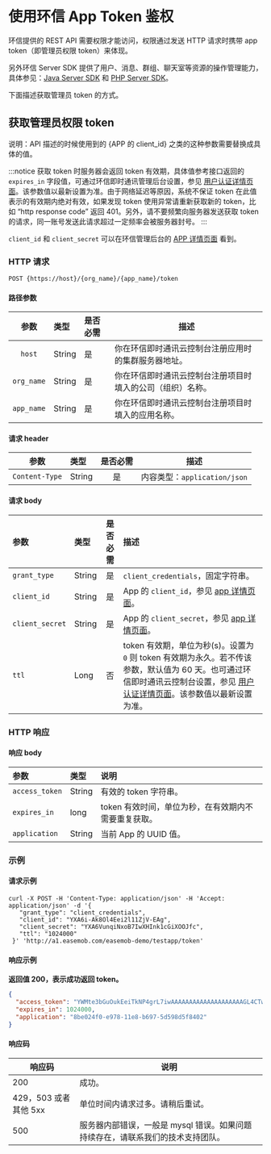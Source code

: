 # 使用环信 App Token 鉴权

<Toc />

环信提供的 REST API 需要权限才能访问，权限通过发送 HTTP 请求时携带 app token（即管理员权限 token）来体现。

另外环信 Server SDK 提供了用户、消息、群组、聊天室等资源的操作管理能力，具体参见：[Java Server SDK](/document/server-side/java_server_sdk.html) 和 [PHP Server SDK](/document/server-side/php_server_sdk.html)。

下面描述获取管理员 token 的方式。

## 获取管理员权限 token

说明：API 描述的时候使用到的 {APP 的 client_id} 之类的这种参数需要替换成具体的值。

:::notice
获取 token 时服务器会返回 token 有效期，具体值参考接口返回的 `expires_in` 字段值，可通过环信即时通讯管理后台设置，参见 [用户认证详情页面](https://console.easemob.com/app/applicationOverview/userManagement)。该参数值以最新设置为准。由于网络延迟等原因，系统不保证 token 在此值表示的有效期内绝对有效，如果发现 token 使用异常请重新获取新的 token，比如 “http response code” 返回 401。另外，请不要频繁向服务器发送获取 token 的请求，同一账号发送此请求超过一定频率会被服务器封号。
:::

`client_id` 和 `client_secret` 可以在环信管理后台的 [APP 详情页面](https://console.easemob.com/user/login/) 看到。

### HTTP 请求

```http
POST {https://host}/{org_name}/{app_name}/token
```

#### 路径参数

|   参数    | 类型   | 是否必需 | 描述         |
| :-------: | :----- | :------- | ------------ |
|  `host`| String | 是    |你在环信即时通讯云控制台注册应用时的集群服务器地址。|
| `org_name` | String | 是     | 你在环信即时通讯云控制台注册项目时填入的公司（组织）名称。  |
| `app_name` | String | 是    | 你在环信即时通讯云控制台注册项目时填入的应用名称。|

#### 请求 header

|      参数      | 类型   | 是否必需 |        描述        |
| :------------: | :----- | :------: | :----------------: |
| `Content-Type` | String |   是   | 内容类型：`application/json` |

#### 请求 body

| 参数            | 类型   | 是否必需 | 描述                                                         |
| :-------------- | :----- | :------: | :----------------------------------------------------------- |
| `grant_type`    | String |    是    | `client_credentials`，固定字符串。                          |
| `client_id`     | String |    是    | App 的 `client_id`，参见 [app 详情页面](https://console.easemob.com/app-detail/detail)。 |
| `client_secret` | String |    是    | App 的 `client_secret`，参见 [app 详情页面](https://console.easemob.com/app-detail/detail)。 |
| `ttl`           | Long   |    否    | token 有效期，单位为秒(s)。设置为 `0` 则 token 有效期为永久。若不传该参数，默认值为 60 天。也可通过环信即时通讯云控制台设置，参见 [用户认证详情页面](https://console.easemob.com/app/applicationOverview/userManagement)。该参数值以最新设置为准。 |

### HTTP 响应

#### 响应 body

| 参数     | 类型      | 说明                                 |
| :-----------| :--------- | :----------------------------------- |
| `access_token` | String | 有效的 token 字符串。               |
| `expires_in`   | long | token 有效时间，单位为秒，在有效期内不需要重复获取。 |
| `application`  | String | 当前 App 的 UUID 值。                 |

### 示例

#### 请求示例

```shell
curl -X POST -H 'Content-Type: application/json' -H 'Accept: application/json' -d '{
   "grant_type": "client_credentials",
   "client_id": "YXA6i-Ak8Ol4Eei2l11ZjV-EAg",
   "client_secret": "YXA6VunqiNxoB7IwXHInk1cGiXOOJfc",
   "ttl": "1024000"
 }' 'http://a1.easemob.com/easemob-demo/testapp/token'
```

#### 响应示例

**返回值 200，表示成功返回 token。**

```json
{
  "access_token": "YWMte3bGuOukEeiTkNP4grL7iwAAAAAAAAAAAAAAAAAAAAGL4CTw6XgR6LaXXVmNX4QCAgMAAAFnKdc-ZgBPGgBFTrLhhyK8woMEI005emtrLJFJV6aoxsZSioSIZkr5kw",
  "expires_in": 1024000,
  "application": "8be024f0-e978-11e8-b697-5d598d5f8402"
}
```

#### 响应码

| 响应码 | 说明 |
| - | - |
| 200 | 成功。 |
| 429，503 或者其他 5xx | 单位时间内请求过多。请稍后重试。 |
| 500 | 服务器内部错误，一般是 mysql 错误。如果问题持续存在，请联系我们的技术支持团队。 |

